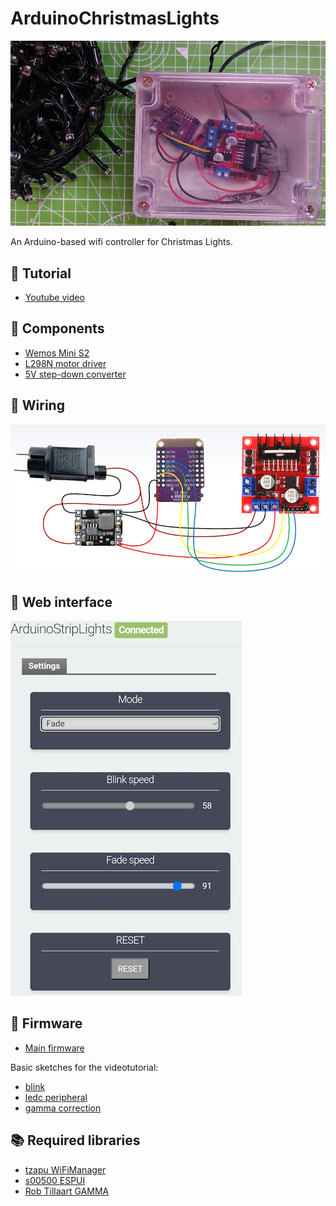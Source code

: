 # ArduinoChristmasLights

![](https://github.com/lucadentella/ArduinoChristmasLights/raw/main/images/project.jpg)

An Arduino-based wifi controller for Christmas Lights.

## :movie_camera: Tutorial
- [Youtube video](https://www.youtube.com/watch?v=jXaGD2t4H4I)

## :wrench: Components
- [Wemos Mini S2](https://www.wemos.cc/en/latest/s2/s2_mini.html)
- [L298N motor driver](https://www.aliexpress.com/w/wholesale-l298n-motor-driver.html)
- [5V step-down converter](https://www.aliexpress.com/w/wholesale-5v-step-down-module.html)

## :dart: Wiring
![](https://github.com/lucadentella/ArduinoChristmasLights/raw/main/images/wiring.jpg)

## :rotating_light: Web interface
![](https://github.com/lucadentella/ArduinoChristmasLights/raw/main/images/webui.jpg)

## :floppy_disk: Firmware
 - [Main firmware](https://github.com/lucadentella/ArduinoChristmasLights/tree/main/firmware/ArduinoChristmasLights)
 
Basic sketches for the videotutorial:
 - [blink](https://github.com/lucadentella/ArduinoChristmasLights/tree/main/firmware/blink)
 - [ledc peripheral](https://github.com/lucadentella/ArduinoChristmasLights/tree/main/firmware/ledc)
 - [gamma correction](https://github.com/lucadentella/ArduinoChristmasLights/tree/main/firmware/ledcgamma)

## :books: Required libraries
- [tzapu WiFiManager](https://github.com/tzapu/WiFiManager)
- [s00500 ESPUI](https://github.com/s00500/ESPUI)
- [Rob Tillaart GAMMA](https://github.com/RobTillaart/GAMMA)